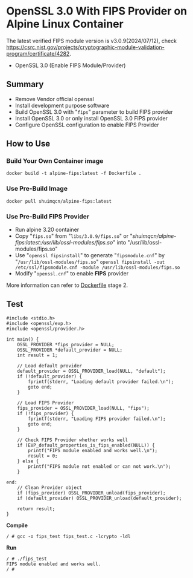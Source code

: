 # OpenSSL 3.0 With FIPS Provider on Alpine Linux Container

The latest verified FIPS module version is v3.0.9(2024/07/12), check https://csrc.nist.gov/projects/cryptographic-module-validation-program/certificate/4282.

- OpenSSL 3.0 (Enable FIPS Module/Provider)

## Summary 
- Remove Vendor official openssl
- Install development purpose software
- Build OpenSSL 3.0 with "`fips`" parameter to build FIPS provider
- Install OpenSSL 3.0 or only install OpenSSL 3.0 FIPS provider
- Configure OpenSSL configuration to enable FIPS Provider

## How to Use

### Build Your Own Container image
```
docker build -t alpine-fips:latest -f Dockerfile .
```

### Use Pre-Build Image 
```
docker pull shuimqcn/alpine-fips:latest
```

### Use Pre-Build FIPS Provider
- Run alpine 3.20 container
- Copy "`fips.so`" from "`libs/3.0.9/fips.so`" or "*shuimqcn/alpine-fips:latest:/usr/lib/ossl-modules/fips.so*" into "/usr/lib/ossl-modules/fips.so"
- Use "`openssl fipsinstall`" to generate "`fipsmodule.cnf`" by "`/usr/lib/ossl-modules/fips.so`"
  `openssl fipsinstall -out /etc/ssl/fipsmodule.cnf -module /usr/lib/ossl-modules/fips.so`
- Modify "`openssl.cnf`" to enable **FIPS** provider

More information can refer to [Dockerfile](./Dockerfile) stage 2.

## Test
```
#include <stdio.h>
#include <openssl/evp.h>
#include <openssl/provider.h>

int main() {
    OSSL_PROVIDER *fips_provider = NULL;
    OSSL_PROVIDER *default_provider = NULL;
    int result = 1;

    // Load default provider
    default_provider = OSSL_PROVIDER_load(NULL, "default");
    if (!default_provider) {
        fprintf(stderr, "Loading default provider failed.\n");
        goto end;
    }

    // Load FIPS Provider
    fips_provider = OSSL_PROVIDER_load(NULL, "fips");
    if (!fips_provider) {
        fprintf(stderr, "Loading FIPS provider failed.\n");
        goto end;
    }

    // Check FIPS Provider whether works well
    if (EVP_default_properties_is_fips_enabled(NULL)) {
        printf("FIPS module enabled and works well.\n");
        result = 0;
    } else {
        printf("FIPS module not enabled or can not work.\n");
    }

end:
    // Clean Provider object 
    if (fips_provider) OSSL_PROVIDER_unload(fips_provider);
    if (default_provider) OSSL_PROVIDER_unload(default_provider);

    return result;
}
```
**Compile**
```
/ # gcc -o fips_test fips_test.c -lcrypto -ldl
```
**Run**
```
/ # ./fips_test
FIPS module enabled and works well.
/ # 
```
